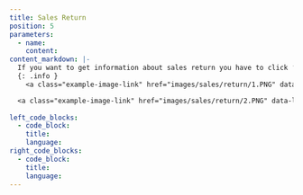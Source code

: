 ```yaml
---
title: Sales Return
position: 5
parameters:
  - name:
    content:
content_markdown: |-
  If you want to get information about sales return you have to click ‘Sales Return’ tab. Then below interface will appear.By using this view you can add items back to the system which are already sold and returned back. Top of the page you can view top returned items, daily total sales return history and customer outstanding’s. All the sales return you have done, can see on the smart table. 
  {: .info }
    <a class="example-image-link" href="images/sales/return/1.PNG" data-lightbox="example-1"><img class="example-image" src="images/sales/return/1.PNG" data-lightbox="example-1" alt=""></a> 

  <a class="example-image-link" href="images/sales/return/2.PNG" data-lightbox="example-1"><img class="example-image" src="images/sales/return/2.PNG" data-lightbox="example-1" alt=""></a> 
  
left_code_blocks:
  - code_block:
    title:
    language:
right_code_blocks:
  - code_block:
    title:
    language:
---
```

